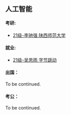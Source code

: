 ## 人工智能

#### 考研:

- [21级-李驰强 陕西师范大学](grad-application/通信与信息工程学院/人工智能/[CN]-21-Lichiqiang.md)

#### 就业:

- [21级-吴思雨 字节跳动](grad-application/通信与信息工程学院/人工智能/[CN]-21-Wusiyu.md)

#### 出国：

To be continued.

#### 考公：

To be continued.
